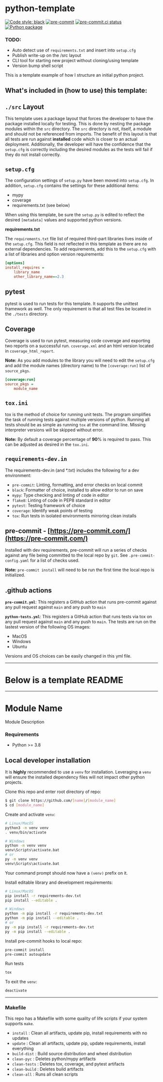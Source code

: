 # python-template
[![Code style: black](https://img.shields.io/badge/code%20style-black-000000.svg)](https://github.com/psf/black)
[![pre-commit](https://img.shields.io/badge/pre--commit-enabled-brightgreen?logo=pre-commit&logoColor=white)](https://github.com/pre-commit/pre-commit)
[![pre-commit.ci status](https://results.pre-commit.ci/badge/github/Preocts/python-template/main.svg)](https://results.pre-commit.ci/latest/github/Preocts/python-template/main)
[![Python package](https://github.com/Preocts/python-template/actions/workflows/python-tests.yml/badge.svg?branch=main)](https://github.com/Preocts/python-template/actions/workflows/python-tests.yml)

### TODO:
- Auto detect use of `requirements.txt` and insert into `setup.cfg`
- Publish write-up on the /src layout
- CLI tool for starting new project without cloning/using template
- Version bump shell script

This is a template example of how I structure an initial python project.

## What's included in (how to use) this template:

## `./src` Layout

This template uses a package layout that forces the developer to have the package installed locally for testing. This is done by nesting the package modules within the `src` directory. The `src` directory is not, itself, a module and should not be referenced from imports. The benefit of this layout is that all tests are run against **installed** code which is closer to an actual deployment. Additionally, the developer will have the confidence that the `setup.cfg` is correctly including the desired modules as the tests will fail if they do not install correctly.

## `setup.cfg`

The configuration settings of `setup.py` have been moved into `setup.cfg`. In addition, `setup.cfg` contains the settings for these additional items:
- mypy
- coverage
- requirements.txt (see below)

When using this template, be sure the `setup.py` is edited to reflect the desired `[metadata]` values and supported python versions.

**requirements.txt**

The `requirements.txt` file list of required third-part libraries lives inside of the `setup.cfg`. This field is not reflected in this template as there are no external dependencies.  To add requirements, add this to the `setup.cfg` with a list of libraries and option version requirements:

```cfg
[options]
install_requires =
    library_name
    other_library_name==2.3
```

## pytest

pytest is used to run tests for this template. It supports the unittest framework as well. The only requirement is that all test files be located in the `./tests` directory.

## Coverage

Coverage is used to run pytest, measuring code coverage and exporting two reports on a successful run. `coverage.xml` and an html version located in `coverage_html_report`.

**Note:** As you add modules to the library you will need to edit the `setup.cfg` and add the module names (directory name) to the `[coverage:run]` list of `source_pkgs`.

```cfg
[coverage:run]
source_pkgs =
    module_name
```

## `tox.ini`

tox is the method of choice for running unit tests. The program simplifies the task of running tests against multiple versions of python. Running all tests should be as simple as running `tox` at the command line. Missing interpreter versions will be skipped without error.

**Note:** By default a coverage percentage of **90**% is required to pass. This can be adjusted as desired in the `tox.ini`.


## `requirements-dev.in`

The requirements-dev.in (and *.txt) includes the following for a dev environment:
- `pre-commit`: Linting, formatting, and error checks on local commit
- `black`: Formatter of choice, installed to allow editor to run on save
- `mypy`: Type checking and linting of code in editor
- `flake8`: Linting of code in PEP8 standard in editor
- `pytest`: Testing framework of choice
- `coverage`: Identify weak points of testing
- `tox`: Run tests in isolated environments mirroring clean installs

## pre-commit - [https://pre-commit.com/](https://pre-commit.com/)

Installed with dev requirements, pre-commit will run a series of checks against any file being committed to the local repo by `git`.  See `.pre-commit-config.yaml` for a list of checks used.

**Note:** `pre-commit install` will need to be run the first time the local repo is initialized.

## .github actions

**`pre-commit.yml`**: This registers a GitHub action that runs pre-commit against any pull request against `main` and any push to `main`

**`python-tests.yml`**: This registers a GitHub action that runs tests via tox on any pull request against `main` and any push to `main`. The tests are run on the lastest version of the following OS images:
- MacOS
- Windows
- Ubuntu

Versions and OS choices can be easily changed in this yml file.

---

# Below is a template README

---

# Module Name

Module Description

### Requirements
- Python >= 3.8

## Local developer installation

It is **highly** recommended to use a `venv` for installation. Leveraging a `venv` will ensure the installed dependency files will not impact other python projects.

Clone this repo and enter root directory of repo:
```bash
$ git clone https://github.com/[name]/[module_name]
$ cd [module_name]
```

Create and activate `venv`:
```bash
# Linux/MacOS
python3 -m venv venv
. venv/bin/activate

# Windows
python -m venv venv
venv\Scripts\activate.bat
# or
py -m venv venv
venv\Scripts\activate.bat
```

Your command prompt should now have a `(venv)` prefix on it.

Install editable library and development requirements:
```bash
# Linux/MacOS
pip install -r requirements-dev.txt
pip install --editable .

# Windows
python -m pip install -r requirements-dev.txt
python -m pip install --editable .
# or
py -m pip install -r requirements-dev.txt
py -m pip install --editable .
```

Install pre-commit hooks to local repo:
```bash
pre-commit install
pre-commit autoupdate
```

Run tests
```bash
tox
```

To exit the `venv`:
```bash
deactivate
```

---

### Makefile

This repo has a Makefile with some quality of life scripts if your system supports `make`.

- `install` : Clean all artifacts, update pip, install requirements with no updates
- `update` : Clean all artifacts, update pip, update requirements, install everything
- `build-dist` : Build source distribution and wheel distribution
- `clean-pyc` : Deletes python/mypy artifacts
- `clean-tests` : Deletes tox, coverage, and pytest artifacts
- `clean-build` : Deletes build artifacts
- `clean-all` : Runs all clean scripts
